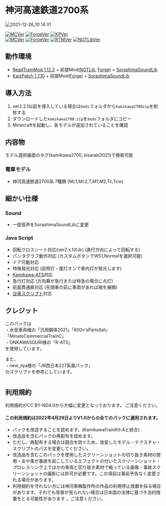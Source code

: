 # 神河高速鉄道2700系

![2021-12-26_10 14 01](https://user-images.githubusercontent.com/96647385/147396673-6cf4278e-dd74-4aa2-b628-d7d40ea3e761.jpg)

[![MCVer](https://img.shields.io/badge/Minecraft-1.7.10-brightgreen)](https://www.minecraft.net/)
[![ForgeVer](https://img.shields.io/badge/Forge-10.13.4.1614-important)](https://files.minecraftforge.net/maven/net/minecraftforge/forge/index_1.7.10.html)
[![KPVer](https://img.shields.io/badge/KaizPatchX-1.4.4-informational)](https://github.com/Kai-Z-JP/KaizPatchX/releases/tag/v1.4.4)  
[![MCVer](https://img.shields.io/badge/Minecraft-1.12.2-brightgreen)](https://www.minecraft.net/)
[![ForgeVer](https://img.shields.io/badge/Forge-14.23.5.2855-important)](https://files.minecraftforge.net/maven/net/minecraftforge/forge/index_1.12.2.html)
[![RTMVer](https://img.shields.io/badge/RealTrainMod-2.4.21--40-informational)](https://www.curseforge.com/minecraft/mc-mods/realtrainmod/files/3061973)
[![NGTLibVer](https://img.shields.io/badge/NGTLib-2.4.19--35-lightgrey)](https://www.curseforge.com/minecraft/mc-mods/ngtlib/files/all?filter-game-version=2020709689%3A6756)

## 動作環境
- [ReadTrainMod 1.12.2](https://www.curseforge.com/minecraft/mc-mods/realtrainmod/files/all?filter-game-version=2020709689%3A6756) + 前提Mod([NGTLib](https://www.curseforge.com/minecraft/mc-mods/ngtlib/files/all?filter-game-version=2020709689%3A6756), [Forge](https://files.minecraftforge.net/net/minecraftforge/forge/index_1.12.2.html)) + [SorashimaSoundLib](https://twitter.com/Melon_Soda24/status/1474394447924412419)
- [KaizPatch 1.7.10](https://github.com/Kai-Z-JP/KaizPatchX) + 前提Mod([Forge](https://files.minecraftforge.net/net/minecraftforge/forge/index_1.7.10.html)) + [SorashimaSoundLib](https://twitter.com/Melon_Soda24/status/1474394447924412419)

## 導入方法
1. ver2.2.1以前を導入している場合は`mods`フォルダから`kamikawa2700zip`を削除する
2. ダウンロードした`kamikawa2700.zip`を`mods`フォルダにコピー
3. Minecraftを起動し、各モデルが追加されていることを確認

## 内容物
モデル選択画面のタグ(kamikawa2700, kisaraki2021)で検索可能
### 電車モデル
- 神河高速鉄道2700系 7種類 (Mc1,Mc2,T,M1,M2,Tc,Tcw) 

## 細かい仕様
### Sound
- 一部音声をSorashimaSoundLibに変更
### Java Script
- 回転クロスシート対応(ver2.x.1のみ) (進行方向によって回転する)
- パンタグラフ動作対応 (カスタムボタンでW51,Normalを選択可能)
- ドア可動対応
- 特殊発光対応 (前照灯・尾灯オンで車内灯が発光します)
- [Kamikawa-ATS](https://github.com/Kisaraki2021/Kamikawa-ATS)対応
- 急行灯対応 (方向幕が急行または特急の場合に点灯)
- 前面貫通扉対応 (先頭車の前に車両があれば幌を展開)
- [台車スクリプト](https://github.com/Kisaraki2021/Render_Bogie.js)対応

## クレジット
このパックは  
・水音車両様の「汎用鋼体2021」「600v'sPartsSet」「MinatoCommercialTrainC」  
・ONKAWASOURI様の「R-ATS」  
を使用しています。

また、  
・new_ilya様の「JR西日本227系風パック」  
のスクリプトを参考にしています。  

# 
## 利用規約
利用規約がCC BY-ND4.0から大幅に変更となっております。
ご注意ください。
#### この利用規約は2022年4月29日よりV1.0からの全てのパックに適用されます。
- パックを改造することを認めます。(KamikawaTrainKit-Aと統合)
- 改造品を含むパックの再配布を認めます。
- ただし、再配布する場合は競合を防ぐため、改変したモデル・テクスチャ・スクリプトのパスを変更してください。
- 改造品を含むこのパックを使用したスクリーンショットの切り抜き素材の使用・炎や車が事故を起こしているエフェクトの付いたスクリーンショット・プロレスリング上でほかの車両と切り抜き素材で戦っている画像・事故スクリーンショットの撮影には許可が必要です。この項目は事前予告なく変更される場合があります。
- 利用規約を守れない方には神河車輛製作所の作品の利用停止措置を採る場合があります。それでも改善が見られない場合は日本国の法律に基づき法的措置をとる可能性があります 。ご注意ください。
